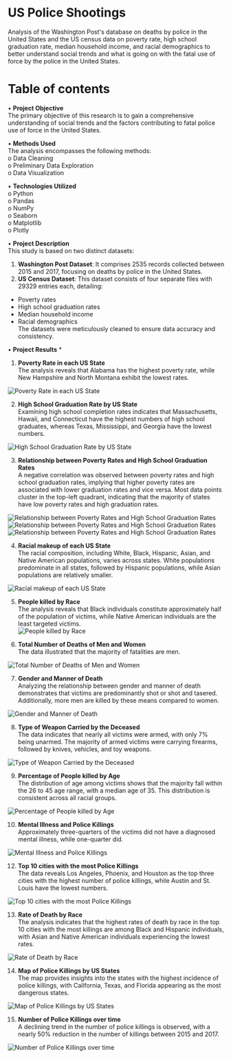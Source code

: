 # US Police Shootings
Analysis of the Washington Post's database on deaths by police in the United States and the US census data on poverty rate, high school graduation rate, median household income, and racial demographics to better understand social trends and what is going on with the fatal use of force by the police in the United States.
# Table of contents
• **Project Objective**  
The primary objective of this research is to gain a comprehensive understanding of social trends and the factors contributing to fatal police use of force in the United States.  

•	**Methods Used**  
The analysis encompasses the following methods:   
o	Data Cleaning  
o	Preliminary Data Exploration  
o	Data Visualization  

•	**Technologies Utilized**  
o	Python  
o	Pandas  
o	NumPy  
o	Seaborn  
o	Matplotlib  
o	Plotly  

•	**Project Description**  
This study is based on two distinct datasets:  
1. **Washington Post Dataset**: It comprises 2535 records collected between 2015 and 2017, focusing on deaths by police in the United States.  
2. **US Census Dataset**: This dataset consists of four separate files with 29329 entries each, detailing:  
- Poverty rates  
- High school graduation rates  
- Median household income  
- Racial demographics  
The datasets were meticulously cleaned to ensure data accuracy and consistency.

•	**Project Results**  *
1.	**Poverty Rate in each US State**  
The analysis reveals that Alabama has the highest poverty rate, while New Hampshire and North Montana exhibit the lowest rates.  

![Poverty Rate in each US State](newplot.png)

2.	**High School Graduation Rate by US State**  
Examining high school completion rates indicates that Massachusetts, Hawaii, and Connecticut have the highest numbers of high school graduates, whereas Texas, Mississippi, and Georgia have the lowest numbers.  

![High School Graduation Rate by US State](newplot1.png)
 
3.	**Relationship between Poverty Rates and High School Graduation Rates**  
A negative correlation was observed between poverty rates and high school graduation rates, implying that higher poverty rates are associated with lower graduation rates and vice versa. Most data points cluster in the top-left quadrant, indicating that the majority of states have low poverty rates and high graduation rates.  

![Relationship between Poverty Rates and High School Graduation Rates](newplot2.png)
![Relationship between Poverty Rates and High School Graduation Rates](download2.png)
![Relationship between Poverty Rates and High School Graduation Rates](download3.png)

4.	**Racial makeup of each US State**  
The racial composition, including White, Black, Hispanic, Asian, and Native American populations, varies across states. White populations predominate in all states, followed by Hispanic populations, while Asian populations are relatively smaller.  

![Racial makeup of each US State](download4.png)
 
5.	**People killed by Race**  
The analysis reveals that Black individuals constitute approximately half of the population of victims,  while Native American individuals are the least targeted victims.  
![People killed by Race](newplot3.png)

6.	**Total Number of Deaths of Men and Women**  
The data illustrated that the majority of fatalities are men.  

![Total Number of Deaths of Men and Women](newplot4.png)
 
7.	**Gender and Manner of Death**  
Analyzing the relationship between gender and manner of death demonstrates that victims are predominantly shot or shot and tasered. Additionally, more men are killed by these means compared to women.  

![Gender and Manner of Death](newplot5.png)
 
8.	**Type of Weapon Carried by the Deceased**  
The data indicates that nearly all victims were armed, with only 7% being unarmed. The majority of armed victims were carrying firearms, followed by knives, vehicles, and toy weapons.  

![Type of Weapon Carried by the Deceased](newplot6.png)
 
9.	**Percentage of People killed by Age**  
The distribution of age among victims shows that the majority fall within the 26 to 45 age range, with a median age of 35. This distribution is consistent across all racial groups.  

![Percentage of People killed by Age](newplot7.png)

10.	**Mental Illness and Police Killings**  
Approximately three-quarters of the victims did not have a diagnosed mental illness, while one-quarter did.

![Mental Illness and Police Killings](newplot8.png)

12.	**Top 10 cities with the most Police Killings**  
The data reveals Los Angeles, Phoenix, and Houston as the top three cities with the highest number of police killings, while Austin and St. Louis have the lowest numbers.  

![Top 10 cities with the most Police Killings](newplot9.png)
 
13.	**Rate of Death by Race**  
The analysis indicates that the highest rates of death by race in the top 10 cities with the most killings are among Black and Hispanic individuals, with Asian and Native American individuals experiencing the lowest rates.  

![Rate of Death by Race](download7.png)

14.	**Map of Police Killings by US States**  
The map provides insights into the states with the highest incidence of police killings, with California, Texas, and Florida appearing as the most dangerous states.  

![Map of Police Killings by US States](newplot10.png)
 
15.	**Number of Police Killings over time**  
A declining trend in the number of police killings is observed, with a nearly 50% reduction in the number of killings between 2015 and 2017.  

![Number of Police Killings over time](download8.png)
